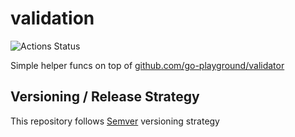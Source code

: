 # validation

![Actions Status](https://github.com/eelabs/validation/workflows/build/badge.svg)

Simple helper funcs on top of [github.com/go-playground/validator](https://github.com/go-playground/validator)

## Versioning / Release Strategy
This repository follows [Semver](https://www.semver.org) versioning strategy
